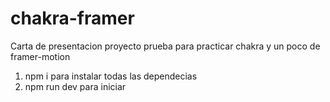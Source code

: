 # chakra-framer
Carta de presentacion
proyecto prueba para practicar chakra y un poco de framer-motion

1) npm i para instalar todas las dependecias
2) npm run dev para iniciar

